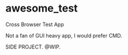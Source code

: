 awesome_test
============

Cross Browser Test App

Not a fan of GUI heavy app, I would prefer CMD.

SIDE PROJECT. @WIP.

